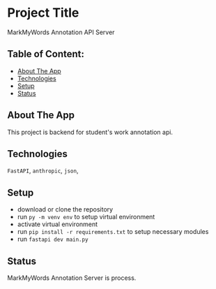 # Project Title

MarkMyWords Annotation API Server

## Table of Content:

- [About The App](#about-the-app)
- [Technologies](#technologies)
- [Setup](#setup)
- [Status](#status)

## About The App

This project is backend for student's work annotation api.

## Technologies

`FastAPI`, `anthropic`, `json`,

## Setup

- download or clone the repository
- run `py -m venv env` to setup virtual environment
- activate virtual environment
- run `pip install -r requirements.txt` to setup necessary modules
- run `fastapi dev main.py`

## Status

MarkMyWords Annotation Server is process.

